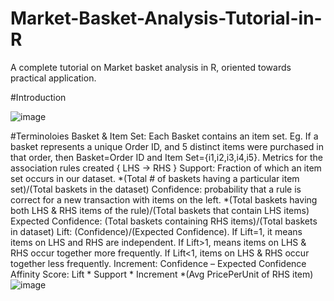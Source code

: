 # Market-Basket-Analysis-Tutorial-in-R
A complete tutorial on Market basket analysis in R, oriented towards practical application.

#Introduction

![image](https://user-images.githubusercontent.com/12694124/119849031-ea46b980-bf29-11eb-8b49-85f27089bb1b.png)

#Terminoloies
Basket & Item Set: Each Basket contains an item set. Eg. If a basket represents a unique Order ID, and 5 distinct items were purchased in that order, then Basket=Order ID and Item Set={i1,i2,i3,i4,i5}.
Metrics for the association rules created { LHS -> RHS }
Support: Fraction of which an item set occurs in our dataset.
      *(Total # of baskets having a particular item set)/(Total baskets in the dataset)
Confidence: probability that a rule is correct for a new transaction with items on the left.      *(Total baskets having both LHS & RHS items of the rule)/(Total baskets that contain LHS items)
Expected Confidence: (Total baskets containing RHS items)/(Total baskets in dataset)
Lift:  (Confidence)/(Expected Confidence). If Lift=1, it means items on LHS and RHS are independent. If Lift>1, means items on LHS & RHS occur together more frequently. If Lift<1, items on LHS & RHS occur together less frequently.
Increment: Confidence – Expected Confidence
Affinity Score:  Lift * Support * Increment *(Avg PricePerUnit of RHS item)
![image](https://user-images.githubusercontent.com/12694124/119849234-17936780-bf2a-11eb-9ae3-6a6689083564.png)

